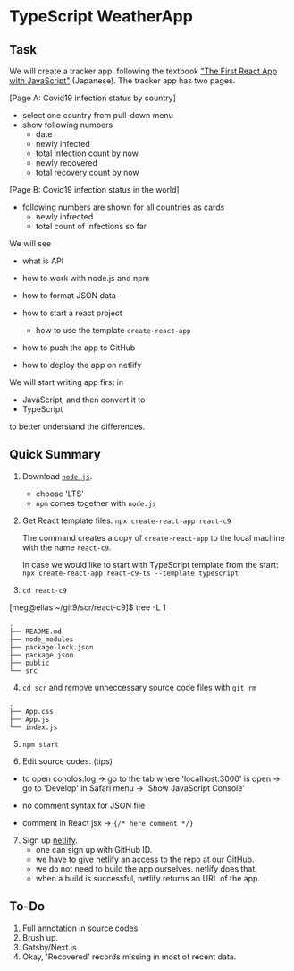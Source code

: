 # TypeScript WeatherApp
## Task

We will create a tracker app, following the textbook ["The First React
App with
JavaScript"](https://react-book-corona-tracker-app-typescript.netlify.app/dev/links)
(Japanese). The tracker app has two pages.

[Page A: Covid19 infection status by country]

- select one country from pull-down menu
- show following numbers
  + date
  + newly infected
  + total infection count by now 
  + newly recovered 
  + total recovery count by now 

[Page B: Covid19 infection status in the world]
- following numbers are shown for all countries as cards
  + newly infrected
  + total count of infections so far

We will see
- what is API
- how to work with node.js and npm
- how to format JSON data
- how to start a react project
  + how to use the template `create-react-app`
  
- how to push the app to GitHub
- how to deploy the app on netlify

We will start writing app first in
- JavaScript, and then convert it to
- TypeScript

to better understand the differences. 


## Quick Summary

1. Download [`node.js`](https://nodejs.org/en/download/).
   - choose 'LTS'
   - `npm` comes together with `node.js`

2. Get React template files.
   `npx create-react-app react-c9`

   The command creates a copy of `create-react-app` to the local
   machine with the name `react-c9`.

   In case we would like to start with TypeScript template from the start:
   `npx create-react-app react-c9-ts --template typescript`
   
3. `cd react-c9`

[meg@elias ~/git9/scr/react-c9]$ tree -L 1
```
.
├── README.md
├── node_modules
├── package-lock.json
├── package.json
├── public
└── src
```


4. `cd scr` and remove unneccessary source code files with `git rm`
```
.
├── App.css
├── App.js
└── index.js
```

5. `npm start`

6. Edit source codes. 
(tips)
- to open conolos.log
   -> go to the tab where 'localhost:3000' is open
   -> go to 'Develop' in Safari menu
   -> 'Show JavaScript Console'

- no comment syntax for JSON file

- comment in React jsx
   -> `{/* here comment */}`

7.  Sign up [netlify](http://www.netlify.com).
    - one can sign up with GitHub ID.
    - we have to give netlify an access to the repo at our GitHub.
    - we do not need to build the app ourselves. netlify does that.
    - when a build is successful, netlify returns an URL of the app.

<!--   ![Weather app on netlify](./images/netlify.png) a-->

## To-Do
1. Full annotation in source codes.
2. Brush up.
3. Gatsby/Next.js
4. Okay, 'Recovered' records missing in most of recent data.
